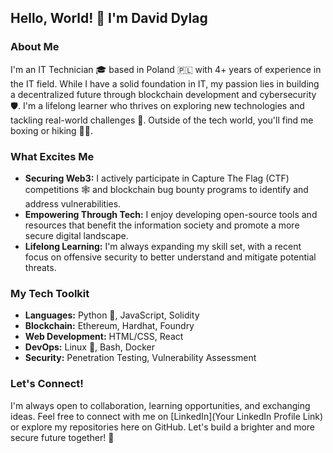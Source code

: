 ## Hello, World! 👋 I'm David Dylag

### About Me
I'm an IT Technician 🎓 based in Poland 🇵🇱 with 4+ years of experience in the IT field. While I have a solid foundation in IT, my passion lies in building a decentralized future through blockchain development and cybersecurity 🛡️. I'm a lifelong learner who thrives on exploring new technologies and tackling real-world challenges 🧠. Outside of the tech world, you'll find me boxing or hiking 🥊🥾.

### What Excites Me
- **Securing Web3:** I actively participate in Capture The Flag (CTF) competitions 🕸️ and blockchain bug bounty programs to identify and address vulnerabilities.
- **Empowering Through Tech:** I enjoy developing open-source tools and resources that benefit the information society and promote a more secure digital landscape. 
- **Lifelong Learning:** I'm always expanding my skill set, with a recent focus on offensive security to better understand and mitigate potential threats.

### My Tech Toolkit
- **Languages:** Python 🐍, JavaScript, Solidity
- **Blockchain:** Ethereum, Hardhat, Foundry
- **Web Development:** HTML/CSS, React
- **DevOps:** Linux 🐧, Bash, Docker
- **Security:** Penetration Testing, Vulnerability Assessment

### Let's Connect!
I'm always open to collaboration, learning opportunities, and exchanging ideas. Feel free to connect with me on [LinkedIn](Your LinkedIn Profile Link) or explore my repositories here on GitHub. Let's build a brighter and more secure future together! 🚀
